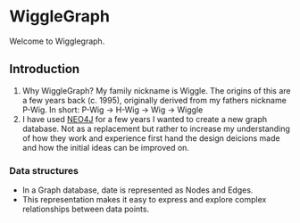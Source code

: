 # WiggleGraph

Welcome to Wigglegraph.

## Introduction
1. Why WiggleGraph? My family nickname is Wiggle. The origins of this are a few years back (c. 1995), originally derived from my fathers nickname P-Wig.
In short: P-Wig -> H-Wig -> Wig -> Wiggle
2. I have used [NEO4J](https://neo4j.com/) for a few years I wanted to create a new graph database. Not as a replacement but rather to increase my understanding of how they work and experience first hand the design deicions made and how the initial ideas can be improved on.


### Data structures
- In a Graph database, date is represented as Nodes and Edges.
- This representation makes it easy to express and explore complex relationships between data points.
